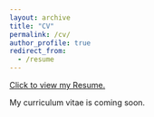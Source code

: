 ```yaml
---
layout: archive
title: "CV"
permalink: /cv/
author_profile: true
redirect_from:
  - /resume
---
```


[Click to view my Resume.](http://yilunzhu.github.io/files/resume.pdf)

My curriculum vitae is coming soon.